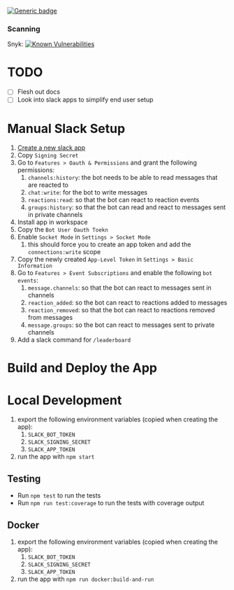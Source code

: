 [![Generic badge](https://img.shields.io/badge/Status-Under%20Development-yellow.svg)](https://shields.io/)

### Scanning
Snyk: [![Known Vulnerabilities](https://snyk.io/test/github/jrc356/avokudos/badge.svg)](https://snyk.io/test/github/jrc356/avokudos)

# TODO
- [ ] Flesh out docs
- [ ] Look into slack apps to simplify end user setup

# Manual Slack Setup
1. [Create a new slack app](https://api.slack.com/apps/new)
2. Copy `Signing Secret`
3. Go to `Features > Oauth & Permissions` and grant the following permissions:
   1. `channels:history`: the bot needs to be able to read messages that are reacted to
   <!-- TODO: verify this is needed -->
   2. `chat:write`: for the bot to write messages
   3. `reactions:read`: so that the bot can react to reaction events
   4. `groups:history`: so that the bot can read and react to messages sent in private channels
4. Install app in workspace
5. Copy the `Bot User Oauth Toekn`
6. Enable `Socket Mode` in `Settings > Socket Mode`
   1. this should force you to create an app token and add the `connections:write` scope
7. Copy the newly created `App-Level Token` in `Settings > Basic Information`
8. Go to `Features > Event Subscriptions` and enable the following `bot events`:
   1. `message.channels`: so that the bot can react to messages sent in channels
   2. `reaction_added`: so the bot can react to reactions added to messages
   3. `reaction_removed`: so that the bot can react to reactions removed from messages
   4. `message.groups`: so the bot can react to messages sent to private channels
9. Add a slack command for `/leaderboard`

# Build and Deploy the App
<!-- TODO -->

# Local Development
1. export the following environment variables (copied when creating the app):
   1. `SLACK_BOT_TOKEN`
   2. `SLACK_SIGNING_SECRET`
   3. `SLACK_APP_TOKEN`
2. run the app with `npm start`

## Testing
- Run `npm test` to run the tests
- Run `npm run test:coverage` to run the tests with coverage output 

## Docker
1. export the following environment variables (copied when creating the app):
   1. `SLACK_BOT_TOKEN`
   2. `SLACK_SIGNING_SECRET`
   3. `SLACK_APP_TOKEN`
2. run the app with `npm run docker:build-and-run`

